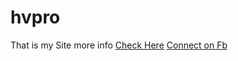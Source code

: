 # hvpro
That is my Site more info <a href="http://talachanmon.github.io/hvpro">Check Here</a> <a href="www.facebook.com/talachan" target="_blank">Connect on Fb</a>
